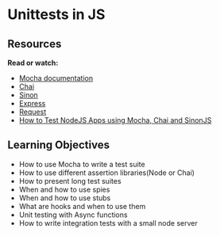 # Unittests in JS

## Resources
**Read or watch:**
- [Mocha documentation](https://intranet.alxswe.com/rltoken/Gx5mfX41__cc2hwepcl0aA)
- [Chai](https://intranet.alxswe.com/rltoken/Rs3SrSdr9OxPp-4099A0cg)
- [Sinon](https://intranet.alxswe.com/rltoken/5KsW5N9sG3sGWW3z-jkNwA)
- [Express](https://intranet.alxswe.com/rltoken/Jq58SNUh8jcZqKoFcuOQdw)
- [Request](https://intranet.alxswe.com/rltoken/FcJfzr2jUJSj8Xp3z9L1wg)
- [How to Test NodeJS Apps using Mocha, Chai and SinonJS](https://intranet.alxswe.com/rltoken/HwB8gViDosy8znk7H9i4Pw)

## Learning Objectives
- How to use Mocha to write a test suite
- How to use different assertion libraries(Node or Chai)
- How to present long test suites
- When and how to use spies
- When and how to use stubs
- What are hooks and when to use them
- Unit testing with Async functions
- How to write integration tests with a small node server
